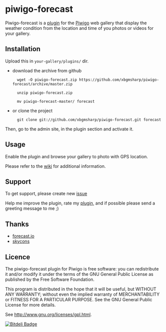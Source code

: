 piwigo-forecast
==============

Piwigo-forecast is a [plugin](http://piwigo.org/ext/extension_view.php?eid=795) for the [Piwigo](http://piwigo.org/) web gallery that display the weather condition from the location and time of you photos or videos for your gallery.

Installation
------------

Upload this in ``your-gallery/plugins/`` dir.

* download the archive from github

        wget -O piwigo-forecast.zip https://github.com/xbgmsharp/piwigo-forecast/archive/master.zip

        unzip piwigo-forecast.zip

        mv piwigo-forecast-master/ forecast

* or clone the project

        git clone git://github.com/xbgmsharp/piwigo-forecast.git forecast

Then, go to the admin site, in the plugin section and activate it.

Usage
-----

Enable the plugin and browse your gallery to photo with GPS location.

Please refer to the [wiki](https://github.com/xbgmsharp/piwigo-forecast/wiki) for additional information.

Support
-----

To get support, please create new [issue](https://github.com/xbgmsharp/piwigo-forecast/issues)

Help me improve the plugin, rate my [plugin](http://piwigo.org/ext/extension_view.php?eid=795), and if possible please send a greeting message to me ;)

Thanks
-----

* [forecast.io](http://forecast.io/)
* [skycons](https://darkskyapp.github.io/skycons/)

Licence
-------
The piwigo-forecast plugin for Piwigo is free software:  you can redistribute it
and/or  modify  it under  the  terms  of the  GNU  General  Public License  as
published by the Free Software Foundation.

This program  is distributed in the hope  that it will be  useful, but WITHOUT
ANY WARRANTY; without even the  implied warranty of MERCHANTABILITY or FITNESS
FOR A PARTICULAR PURPOSE. See the GNU General Public License for more details.

See <http://www.gnu.org/licenses/gpl.html>.



[![Bitdeli Badge](https://d2weczhvl823v0.cloudfront.net/xbgmsharp/piwigo-forecast/trend.png)](https://bitdeli.com/free "Bitdeli Badge")

